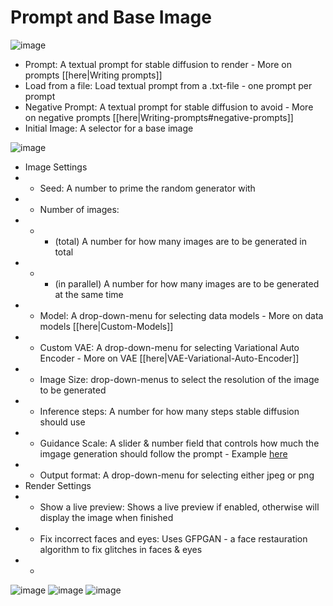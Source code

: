 # Prompt and Base Image
![image](https://user-images.githubusercontent.com/2499585/200583174-d2eb7dcd-a802-4be6-8e4a-b7f6a3ebbef7.png)
* Prompt: A textual prompt for stable diffusion to render - More on prompts [[here|Writing prompts]]
* Load from a file: Load textual prompt from a .txt-file - one prompt per prompt
* Negative Prompt: A textual prompt for stable diffusion to avoid - More on negative prompts [[here|Writing-prompts#negative-prompts]]
* Initial Image: A selector for a base image

![image](https://user-images.githubusercontent.com/2499585/200583269-79c246a1-eadb-4685-bcb4-3ce3c67a9a95.png)
* Image Settings
* * Seed: A number to prime the random generator with
* * Number of images: 
* * * (total) A number for how many images are to be generated in total
* * * (in parallel) A number for how many images are to be generated at the same time
* * Model: A drop-down-menu for selecting data models - More on data models [[here|Custom-Models]]
* * Custom VAE: A drop-down-menu for selecting Variational Auto Encoder - More on VAE [[here|VAE-Variational-Auto-Encoder]]
* * Image Size: drop-down-menus to select the resolution of the image to be generated
* * Inference steps: A number for how many steps stable diffusion should use
* * Guidance Scale: A slider & number field that controls how much the imgage generation should follow the prompt - Example [here](https://getimg.ai/guides/interactive-guide-to-stable-diffusion-guidance-scale-parameter)
* * Output format: A drop-down-menu for selecting either jpeg or png
* Render Settings
* * Show a live preview: Shows a live preview if enabled, otherwise will display the image when finished
* * Fix incorrect faces and eyes: Uses GFPGAN - a face restauration algorithm to fix glitches in faces & eyes
* * 

![image](https://user-images.githubusercontent.com/2499585/200583339-783e49a6-8131-4bea-af66-cc311d626156.png)
![image](https://user-images.githubusercontent.com/2499585/200583388-80b8df4d-f5b9-4515-a53a-bf911f9fba61.png)
![image](https://user-images.githubusercontent.com/2499585/200590572-b2ef2d74-1a5d-4394-8899-47c8578bedf1.png)
